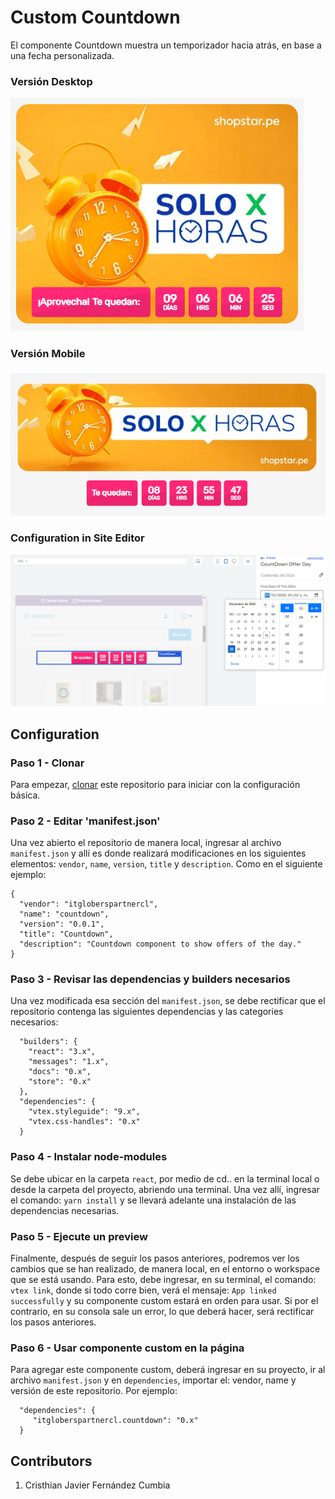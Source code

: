 # Custom Countdown

El componente Countdown muestra un temporizador hacia atrás, en base a una fecha personalizada.

### Versión Desktop
![Preview](../assets/img/readme-image__custom-countdown-desktop.png)

### Versión Mobile
![Preview](../assets/img/readme-image__custom-countdown-mobile.png)

### Configuration in Site Editor
![Preview](../assets/img/readme-image__custom-countdown-site-editor.png)
## Configuration 

### Paso 1 - Clonar

Para empezar, [clonar](https://github.com/cristhian-fernandez/itgloberspartnercl-countdown) este repositorio para iniciar con la configuración básica. 
### Paso 2 - Editar 'manifest.json'

Una vez abierto el repositorio de manera local, ingresar al archivo `manifest.json` y allí es donde realizará modificaciones en los siguientes elementos: `vendor`, `name`, `version`, `title` y `description`. Como en el siguiente ejemplo:

```
{
  "vendor": "itgloberspartnercl",
  "name": "countdown",
  "version": "0.0.1",
  "title": "Countdown",
  "description": "Countdown component to show offers of the day."
}
```

### Paso 3 - Revisar las dependencias y builders necesarios

Una vez modificada esa sección del `manifest.json`, se debe rectificar que el repositorio contenga las siguientes dependencias y las categories necesarios:

```
  "builders": {
    "react": "3.x",
    "messages": "1.x",
    "docs": "0.x",
    "store": "0.x"
  },
  "dependencies": {
    "vtex.styleguide": "9.x",
    "vtex.css-handles": "0.x"
  }
```

### Paso 4 - Instalar node-modules

Se debe ubicar en la carpeta `react`, por medio de cd.. en la terminal local o desde la carpeta del proyecto, abriendo una terminal. Una vez allí, ingresar el comando: `yarn install` y se llevará adelante una instalación de las dependencias necesarias.

### Paso 5 - Ejecute un preview 

Finalmente, después de seguir los pasos anteriores, podremos ver los cambios que se han realizado, de manera local, en el entorno o workspace que se está usando. 
Para esto, debe ingresar, en su terminal, el comando: `vtex link`, donde si todo corre bien, verá el mensaje: `App linked successfully` y su componente custom estará en orden para usar. 
Si por el contrario, en su consola sale un error, lo que deberá hacer, será rectificar los pasos anteriores.

### Paso 6 - Usar componente custom en la página

Para agregar este componente custom, deberá ingresar en su proyecto, ir al archivo `manifest.json` y en `dependencies`, importar el: vendor, name y versión de este repositorio. Por ejemplo:

```
  "dependencies": {
     "itgloberspartnercl.countdown": "0.x"
  }
```
## Contributors
1. Cristhian Javier Fernández Cumbia